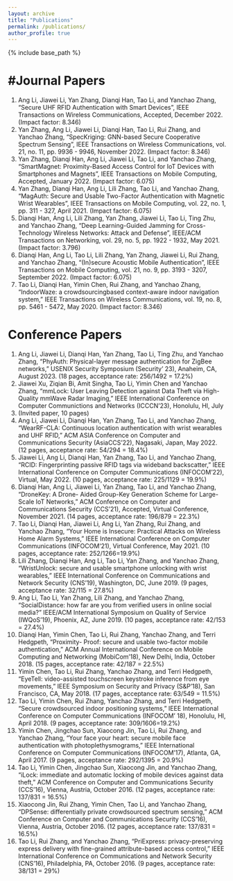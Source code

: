 ```yaml
---
layout: archive
title: "Publications"
permalink: /publications/
author_profile: true
---
```


{% include base_path %}

#Journal Papers
======

1. Ang Li, Jiawei Li, Yan Zhang, Dianqi Han, Tao Li, and Yanchao Zhang, “Secure UHF RFID
Authentication with Smart Devices”, IEEE Transactions on Wireless Communications, Accepted,
December 2022. (Impact factor: 8.346)
2. Yan Zhang, Ang Li, Jiawei Li, Dianqi Han, Tao Li, Rui Zhang, and Yanchao Zhang, “SpecKriging:
GNN-based Secure Cooperative Spectrum Sensing”, IEEE Transactions on Wireless Communications,
vol. 21, no. 11, pp. 9936 - 9946, November 2022. (Impact factor: 8.346)
3. Yan Zhang, Dianqi Han, Ang Li, Jiawei Li, Tao Li, and Yanchao Zhang, “SmartMagnet:
Proximity-Based Access Control for IoT Devices with Smartphones and Magnets”, IEEE Transactions
on Mobile Computing, Accepted, January 2022. (Impact factor: 6.075)
4. Yan Zhang, Dianqi Han, Ang Li, Lili Zhang, Tao Li, and Yanchao Zhang, “MagAuth: Secure
and Usable Two-Factor Authentication with Magnetic Wrist Wearables”, IEEE Transactions on
Mobile Computing, vol. 22, no. 1, pp. 311 - 327, April 2021. (Impact factor: 6.075)
5. Dianqi Han, Ang Li, Lili Zhang, Yan Zhang, Jiawei Li, Tao Li, Ting Zhu, and Yanchao Zhang,
“Deep Learning-Guided Jamming for Cross-Technology Wireless Networks: Attack and Defense”,
IEEE/ACM Transactions on Networking, vol. 29, no. 5, pp. 1922 - 1932, May 2021.
(Impact factor: 3.796)
6. Dianqi Han, Ang Li, Tao Li, Lili Zhang, Yan Zhang, Jiawei Li, Rui Zhang, and Yanchao Zhang,
“(In)secure Acoustic Mobile Authentication”, IEEE Transactions on Mobile Computing, vol. 21,
no. 9, pp. 3193 - 3207, September 2022. (Impact factor: 6.075)
7. Tao Li, Dianqi Han, Yimin Chen, Rui Zhang, and Yanchao Zhang, “IndoorWaze: a crowdsourcingbased
context-aware indoor navigation system,” IEEE Transactions on Wireless Communications,
vol. 19, no. 8, pp. 5461 - 5472, May 2020. (Impact factor: 8.346)

Conference Papers
======

1. Ang Li, Jiawei Li, Dianqi Han, Yan Zhang, Tao Li, Ting Zhu, and Yanchao Zhang, “PhyAuth:
Physical-layer message authentication for ZigBee networks,” USENIX Security Symposium (Security’
23), Anaheim, CA, August 2023. (18 pages, acceptance rate: 256/1492 = 17.2%)
2. Jiawei Xu, Ziqian Bi, Amit Singha, Tao Li, Yimin Chen and Yanchao Zhang, “mmLock: User
Leaving Detection against Data Theft via High-Quality mmWave Radar Imaging,” IEEE International
Conference on Computer Communictions and Networks (ICCCN’23), Honolulu, HI, July
2023. (Invited paper, 10 pages)
3. Ang Li, Jiawei Li, Dianqi Han, Yan Zhang, Tao Li, and Yanchao Zhang, “WearRF-CLA: Continuous
location authentication with wrist wearables and UHF RFID,” ACM ASIA Conference
on Computer and Communications Security (AsiaCCS’22), Nagasaki, Japan, May 2022. (12 pages,
acceptance rate: 54/294 = 18.4%)
4. Jiawei Li, Ang Li, Dianqi Han, Yan Zhang, Tao Li, and Yanchao Zhang, “RCID: Fingerprinting
passive RFID tags via wideband backscatter,” IEEE International Conference on Computer
Communications (INFOCOM’22), Virtual, May 2022. (10 pages, acceptance rate: 225/1129 =
19.9%)
5. Dianqi Han, Ang Li, Jiawei Li, Yan Zhang, Tao Li, and Yanchao Zhang, “DroneKey: A Drone-
Aided Group-Key Generation Scheme for Large-Scale IoT Networks,” ACM Conference on Computer
and Communications Security (CCS’21), Accepted, Virtual Conference, November 2021. (14
pages, acceptance rate: 196/879 = 22.3%)
6. Tao Li, Dianqi Han, Jiawei Li, Ang Li, Yan Zhang, Rui Zhang, and Yanchao Zhang, “Your
Home is Insecure: Practical Attacks on Wireless Home Alarm Systems,” IEEE International
Conference on Computer Communications (INFOCOM‘21), Virtual Conference, May 2021. (10
pages, acceptance rate: 252/1266=19.9%)
7. Lili Zhang, Dianqi Han, Ang Li, Tao Li, Yan Zhang, and Yanchao Zhang, “WristUnlock: secure
and usable smartphone unlocking with wrist wearables,” IEEE International Conference on Communications
and Network Security (CNS’19), Washington, DC, June 2019. (9 pages, acceptance
rate: 32/115 = 27.8%)
8. Ang Li, Tao Li, Yan Zhang, Lili Zhang, and Yanchao Zhang, “SocialDistance: how far are you
from verified users in online social media?” IEEE/ACM International Symposium on Quality of
Service (IWQoS’19), Phoenix, AZ, June 2019. (10 pages, acceptance rate: 42/153 = 27.4%)
9. Dianqi Han, Yimin Chen, Tao Li, Rui Zhang, Yanchao Zhang, and Terri Hedgpeth, “Proximity-
Proof: secure and usable two-factor mobile authentication,” ACM Annual International Conference
on Mobile Computing and Networking (MobiCom’18), New Delhi, India, October 2018. (15
pages, acceptance rate: 42/187 = 22.5%)
10. Yimin Chen, Tao Li, Rui Zhang, Yanchao Zhang, and Terri Hedgpeth, “EyeTell: video-assisted
touchscreen keystroke inference from eye movements,” IEEE Symposium on Security and Privacy
(S&P’18), San Francisco, CA, May 2018. (17 pages, acceptance rate: 63/549 = 11.5%)
11. Tao Li, Yimin Chen, Rui Zhang, Yanchao Zhang, and Terri Hedgpeth, “Secure crowdsourced
indoor positioning systems,” IEEE International Conference on Computer Communications (INFOCOM’
18), Honolulu, HI, April 2018. (9 pages, acceptance rate: 309/1606=19.2%)
12. Yimin Chen, Jingchao Sun, Xiaocong Jin, Tao Li, Rui Zhang, and Yanchao Zhang, “Your face
your heart: secure mobile face authentication with photoplethysmograms,” IEEE International
Conference on Computer Communications (INFOCOM’17), Atlanta, GA, April 2017. (9 pages,
acceptance rate: 292/1395 = 20.9%)
13. Tao Li, Yimin Chen, Jingchao Sun, Xiaocong Jin, and Yanchao Zhang, “iLock: immediate
and automatic locking of mobile devices against data theft,” ACM Conference on Computer and
Communications Security (CCS’16), Vienna, Austria, October 2016. (12 pages, acceptance rate:
137/831 = 16.5%)
14. Xiaocong Jin, Rui Zhang, Yimin Chen, Tao Li, and Yanchao Zhang, “DPSense: differentially
private crowdsourced spectrum sensing,” ACM Conference on Computer and Communications
Security (CCS’16), Vienna, Austria, October 2016. (12 pages, acceptance rate: 137/831 = 16.5%)
15. Tao Li, Rui Zhang, and Yanchao Zhang, “PriExpress: privacy-preserving express delivery with
fine-grained attribute-based access control,” IEEE International Conference on Communications
and Network Security (CNS’16), Philadelphia, PA, October 2016. (9 pages, acceptance rate:
38/131 = 29%)
